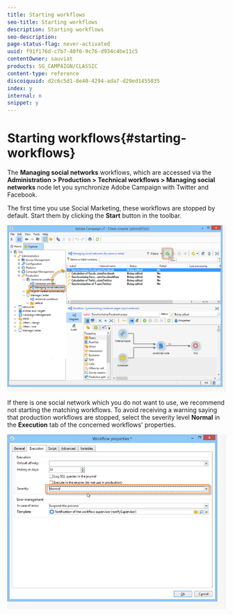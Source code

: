 ```yaml
---
title: Starting workflows
seo-title: Starting workflows
description: Starting workflows
seo-description: 
page-status-flag: never-activated
uuid: f91f176d-c7b7-40f6-9c76-d934c4be11c5
contentOwner: sauviat
products: SG_CAMPAIGN/CLASSIC
content-type: reference
discoiquuid: d2c6c5d1-8e40-4294-ada7-d29ed1455035
index: y
internal: n
snippet: y
---
```


# Starting workflows{#starting-workflows}

The **Managing social networks** workflows, which are accessed via the **Administration > Production > Technical workflows > Managing social networks** node let you synchronize Adobe Campaign with Twitter and Facebook.

The first time you use Social Marketing, these workflows are stopped by default. Start them by clicking the **Start** button in the toolbar.

![](assets/social_start_workflows.png)

If there is one social network which you do not want to use, we recommend not starting the matching workflows. To avoid receiving a warning saying that production workflows are stopped, select the severity level **Normal** in the **Execution** tab of the concerned workflows' properties.

![](assets/social_start_workflows2.png)

